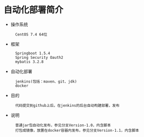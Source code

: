 # 自动化部署简介
* 操作系统<br>

        CentOS 7.4 64位

* 框架

        Springboot 1.5.4
        Spring Security Oauth2
        mybatis 3.2.8

* 自动化部署

        jenkins(包括：maven、git、jdk)
        docker
        
* 目的

        代码提交到github上后，在jenkins的后台自动构建部署，发布
        
* 说明
    
        普通jar包自动化发布，参见分支Version-1.0，内含脚本
        打包成镜像，放置在docker容器内发布，参见分支Version-1.1，内含脚本